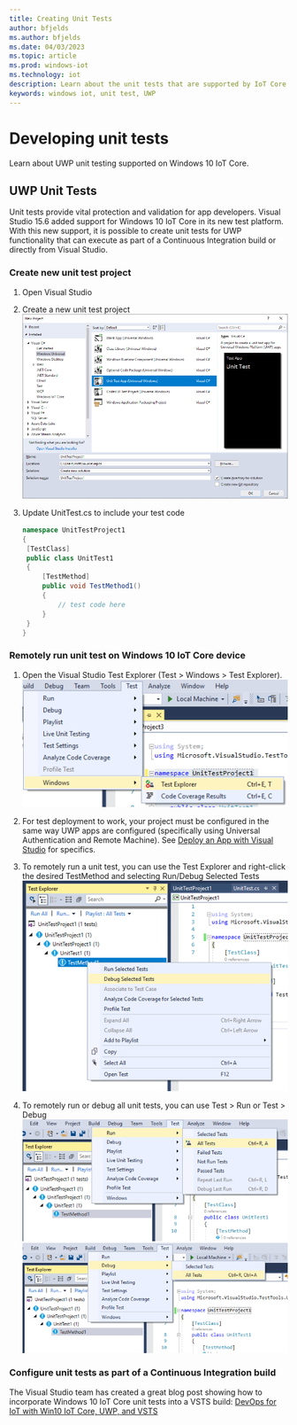```yaml
---
title: Creating Unit Tests
author: bfjelds
ms.author: bfjelds
ms.date: 04/03/2023
ms.topic: article
ms.prod: windows-iot
ms.technology: iot
description: Learn about the unit tests that are supported by IoT Core for the system on a chip (SoCs) of several hardware vendors.
keywords: windows iot, unit test, UWP
---
```


# Developing unit tests

Learn about UWP unit testing supported on Windows 10 IoT Core.

## UWP Unit Tests

Unit tests provide vital protection and validation for app developers.  Visual Studio 15.6 added support for Windows 10 IoT Core in its new test platform.  With this new support, it is possible to create unit tests for UWP functionality that can execute as part of a Continuous Integration build or directly from Visual Studio.

### Create new unit test project

1. Open Visual Studio

1. Create a new unit test project
   ![Install App](../media/UnitTests/newproject.png)

1. Update UnitTest.cs to include your test code

   ```C#
   namespace UnitTestProject1
   {
    [TestClass]
    public class UnitTest1
    {
        [TestMethod]
        public void TestMethod1()
        {
            // test code here
        }
    }
   }
   ```

### Remotely run unit test on Windows 10 IoT Core device

1. Open the Visual Studio Test Explorer (Test > Windows > Test Explorer).
 ![Test Explorer](../media/UnitTests/show-test-explorer.png)

1. For test deployment to work, your project must be configured in the same way UWP apps are configured (specifically using Universal Authentication and Remote Machine).  See [Deploy an App with Visual Studio](../develop-your-app/appdeployment.md) for specifics.

1. To remotely run a unit test, you can use the Test Explorer and right-click the desired TestMethod and selecting Run/Debug Selected Tests
 ![Test Explorer 1](../media/UnitTests/test-explorer.png)

1. To remotely run or debug all unit tests, you can use Test > Run or Test > Debug
 ![Test Explorer 2](../media/UnitTests/run-tests.png)
 ![Test Explorer 3](../media/UnitTests/debug-tests.png)

### Configure unit tests as part of a Continuous Integration build

The Visual Studio team has created a great blog post showing how to incorporate Windows 10 IoT Core unit tests into a VSTS build: [DevOps for IoT with Win10 IoT Core, UWP, and VSTS](https://blogs.msdn.microsoft.com/devops/2018/03/07/devops-for-iot-with-win10-iot-core-uwp-and-vsts/)
